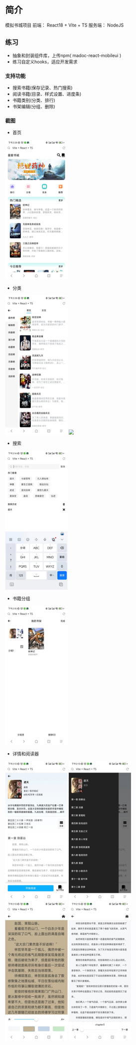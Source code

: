 # 简介

模拟书城项目
前端： React18 + Vite + TS
服务端： NodeJS

## 练习

- 抽象和封装组件库，上传npm( madoc-react-mobileui )
- 练习自定义hooks，适应开发需求

### 支持功能

- 搜索书籍(保存记录、热门搜索)
- 阅读书籍(目录、样式设置、进度条)
- 书籍类别(分类、排行)
- 书架编辑(分组、删除)

### 截图

- 首页
<img src="screenshot/HomePage.jpg" width="200">

- 分类
<img src="screenshot/Rank.jpg" width="200">
<img src="screenshot/Category" width="200">

- 搜索
<img src="screenshot/Search.jpg" width="200">

- 书籍分组
<img src="screenshot/Group.jpg" width="200">

- 详情和阅读器
<img src="screenshot/BookDetail.jpg" width="200">
<img src="screenshot/BookDetail_Directory.jpg" width="200">
<img src="screenshot/Reader.jpg" width="200">
<img src="screenshot/Schedule.jpg" width="200">